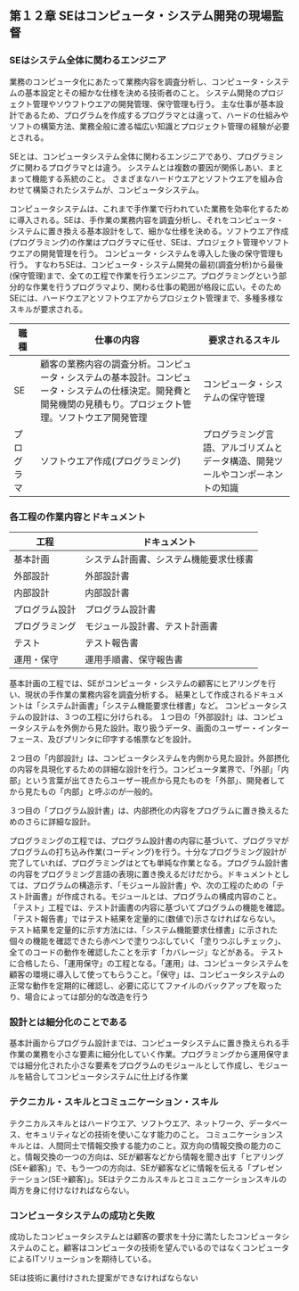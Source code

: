 ## 第１２章 SEはコンピュータ・システム開発の現場監督

### SEはシステム全体に関わるエンジニア

業務のコンピュータ化にあたって業務内容を調査分析し、コンピュータ・システムの基本設定とその細かな仕様を決める技術者のこと。
システム開発のプロジェクト管理やソウフトウエアの開発管理、保守管理も行う。
主な仕事が基本設計であるため、プログラムを作成するプログラマとは違って、ハードの仕組みやソフトの構築方法、業務全般に渡る幅広い知識とプロジェクト管理の経験が必要とされる。

SEとは、コンピュータシステム全体に関わるエンジニアであり、プログラミングに関わるプログラマとは違う。
システムとは複数の要因が関係しあい、まとまって機能する系統のこと。
さまざまなハードウエアとソフトウエアを組み合わせて構築されたシステムが、コンピュータシステム。

コンピュータシステムは、これまで手作業で行われていた業務を効率化するために導入される。SEは、手作業の業務内容を調査分析し、それをコンピュータ・システムに置き換える基本設計をして、細かな仕様を決める。ソフトウエア作成(プログラミング)の作業はプログラマに任せ、SEは、プロジェクト管理やソフトウエアの開発管理を行う。
コンピュータ・システムを導入した後の保守管理も行う。
すなわちSEは、コンピュータ・システム開発の最初(調査分析)から最後(保守管理)まで、全ての工程で作業を行うエンジニア。プログラミングという部分的な作業を行うプログラマより、関わる仕事の範囲が格段に広い。そのためSEには、ハードウエアとソフトウエアからプロジェクト管理まで、多種多様なスキルが要求される。

|職種|仕事の内容|要求されるスキル|
|----|----|----|
|SE|顧客の業務内容の調査分析。コンピュータ・システムの基本設計。コンピュータ・システムの仕様決定。開発費と開発機関の見積もり。プロジェクト管理。ソフトウエア開発管理|コンピュータ・システムの保守管理|ヒアリング、プレゼンテーション、ハードウエア、ソフトウエア、ネットワーク、データベース、セキュリティ、管理能力|
|プログラマ|ソフトウエア作成(プログラミング)|プログラミング言語、アルゴリズムとデータ構造、開発ツールやコンポーネントの知識|

### 各工程の作業内容とドキュメント

|工程|ドキュメント|
|----|----|
|基本計画|システム計画書、システム機能要求仕様書|
|外部設計|外部設計書|
|内部設計|内部設計書|
|プログラム設計|プログラム設計書|
|プログラミング|モジュール設計書、テスト計画書|
|テスト|テスト報告書|
|運用・保守|運用手順書、保守報告書|

基本計画の工程では、SEがコンピュータ・システムの顧客にヒアリングを行い、現状の手作業の業務内容を調査分析する。
結果として作成されるドキュメントは「システム計画書」「システム機能要求仕様書」など。
コンピュータシステムの設計は、３つの工程に分けられる。
１つ目の「外部設計」は、コンピュータシステムを外側から見た設計。取り扱うデータ、画面のユーザー・インターフェース、及びプリンタに印字する帳票などを設計。

２つ目の「内部設計」は、コンピュータシステムを内側から見た設計。外部摂化の内容を具現化するための詳細な設計を行う。コンピュータ業界で、「外部」「内部」という言葉が出てきたらユーザー視点から見たものを「外部」、開発者してから見たもの「内部」と呼ぶのが一般的。

３つ目の「プログラム設計書」は、内部摂化の内容をプログラムに置き換えるためのさらに詳細な設計。

プログラミングの工程では、プログラム設計書の内容に基づいて、プログラマがプログラムの打ち込み作業(コーディング)を行う。十分なプログラミング設計が完了していれば、プログラミングはとても単純な作業となる。プログラム設計書の内容をプログラミング言語の表現に置き換えるだけだから。ドキュメントとしては、プログラムの構造示す、「モジュール設計書」や、次の工程のための「テスト計画書」が作成される。モジュールとは、プログラムの構成内容のこと。「テスト」工程では、テスト計画書の内容に基づいてプログラムの機能を確認。「テスト報告書」ではテスト結果を定量的に(数値で)示さなければならない。
テスト結果を定量的に示す方法には、「システム機能要求仕様書」に示された個々の機能を確認できたら赤ペンで塗りつぶしていく「塗りつぶしチェック」、全てのコードの動作を確認したことを示す「カバレージ」などがある。
テストに合格したら、「運用保守」の工程となる。「運用」は、コンピュータシステムを顧客の環境に導入して使ってもらうこと。「保守」は、コンピュータシステムの正常な動作を定期的に確認し、必要に応じてファイルのバックアップを取ったり、場合によっては部分的な改造を行う

### 設計とは細分化のことである

基本計画からプログラム設計までは、コンピュータシステムに置き換えられる手作業の業務を小さな要素に細分化していく作業。プログラミングから運用保守までは細分化された小さな要素をプログラムのモジュールとして作成し、モジュールを結合してコンピュータシステムに仕上げる作業

### テクニカル・スキルとコミュニケーション・スキル

テクニカルスキルとはハードウエア、ソフトウエア、ネットワーク、データベース、セキュリティなどの技術を使いこなす能力のこと。
コミュニケーションスキルとは、人間同士で情報交換する能力のこと。双方向の情報交換の能力のこと。情報交換の一つの方向は、SEが顧客などから情報を聞き出す「ヒアリング(SE←顧客)」で、もう一つの方向は、SEが顧客などに情報を伝える「プレゼンテーション(SE→顧客)」。SEはテクニカルスキルとコミュニケーションスキルの両方を身に付けなければならない。

### コンピュータシステムの成功と失敗

成功したコンピュータシステムとは顧客の要求を十分に満たしたコンピュータシステムのこと。顧客はコンピュータの技術を望んでいるのではなくコンピュータによるITソリューションを期待している。

SEは技術に裏付けされた提案ができなければならない
